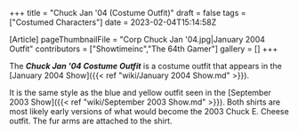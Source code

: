 +++
title = "Chuck Jan '04 (Costume Outfit)"
draft = false
tags = ["Costumed Characters"]
date = 2023-02-04T15:14:58Z

[Article]
pageThumbnailFile = "Corp Chuck Jan '04.jpg|January 2004 Outfit"
contributors = ["Showtimeinc","The 64th Gamer"]
gallery = []
+++


The <b><i>Chuck Jan '04 Costume Outfit</b></i> is a costume outfit that appears in the [January 2004 Show]({{< ref "wiki/January 2004 Show.md" >}}).

It is the same style as the blue and yellow outfit seen in the [September 2003 Show]({{< ref "wiki/September 2003 Show.md" >}}). Both shirts are most likely early versions of what would become the 2003 Chuck E. Cheese outfit. The fur arms are attached to the shirt.


